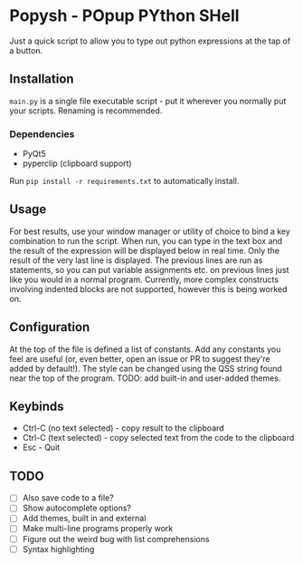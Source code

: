 # Popysh - POpup PYthon SHell

Just a quick script to allow you to type out python expressions at the tap of a button.

## Installation

`main.py` is a single file executable script - put it wherever you normally put your scripts. Renaming is recommended.

### Dependencies

- PyQt5
- pyperclip (clipboard support)

Run `pip install -r requirements.txt` to automatically install.

## Usage

For best results, use your window manager or utility of choice to bind a key combination to run the script. When run, you can type in the text box and the result of the expression will be displayed below in real time. Only the result of the very last line is displayed. The previous lines are run as statements, so you can put variable assignments etc. on previous lines just like you would in a normal program. Currently, more complex constructs involving indented blocks are not supported, however this is being worked on.

## Configuration

At the top of the file is defined a list of constants. Add any constants you feel are useful (or, even better, open an issue or PR to suggest they're added by default!). The style can be changed using the QSS string found near the top of the program. TODO: add built-in and user-added themes.

## Keybinds

- Ctrl-C (no text selected) - copy result to the clipboard
- Ctrl-C (text selected) - copy selected text from the code to the clipboard
- Esc - Quit

## TODO

- [ ] Also save code to a file?
- [ ] Show autocomplete options?
- [ ] Add themes, built in and external
- [ ] Make multi-line programs properly work
- [ ] Figure out the weird bug with list comprehensions
- [ ] Syntax highlighting
